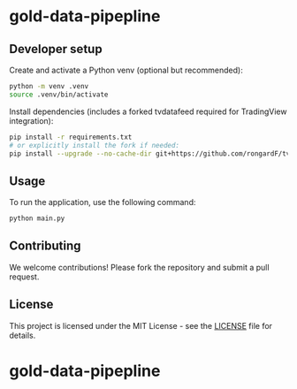 # gold-data-pipepline

Developer setup
---------------

Create and activate a Python venv (optional but recommended):

```bash
python -m venv .venv
source .venv/bin/activate
```

Install dependencies (includes a forked tvdatafeed required for TradingView integration):

```bash
pip install -r requirements.txt
# or explicitly install the fork if needed:
pip install --upgrade --no-cache-dir git+https://github.com/rongardF/tvdatafeed.git
```

Usage
-----

To run the application, use the following command:

```bash
python main.py
```

Contributing
------------

We welcome contributions! Please fork the repository and submit a pull request.

License
-------

This project is licensed under the MIT License - see the [LICENSE](LICENSE) file for details.
# gold-data-pipepline
